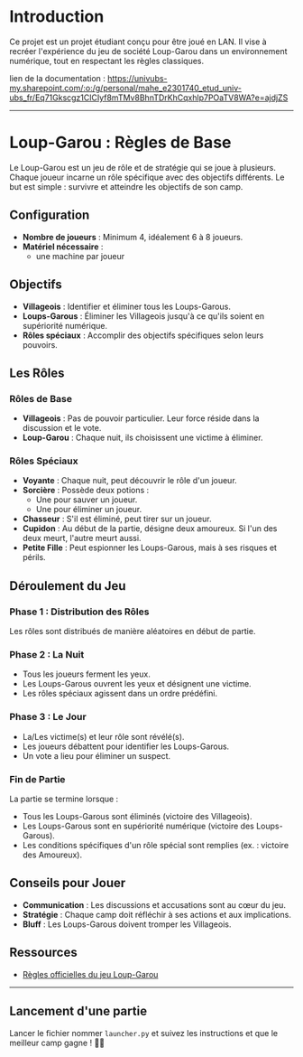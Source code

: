 # Introduction
Ce projet est un projet étudiant conçu pour être joué en LAN. Il vise à recréer l'expérience du jeu de société Loup-Garou dans un environnement numérique, tout en respectant les règles classiques.

lien de la documentation : https://univubs-my.sharepoint.com/:o:/g/personal/mahe_e2301740_etud_univ-ubs_fr/Eq71Gkscgz1ClCIyf8mTMv8BhnTDrKhCqxhlp7POaTV8WA?e=ajdjZS

---
# Loup-Garou : Règles de Base
Le Loup-Garou est un jeu de rôle et de stratégie qui se joue à plusieurs. Chaque joueur incarne un rôle spécifique avec des objectifs différents. Le but est simple : survivre et atteindre les objectifs de son camp.

## Configuration
- **Nombre de joueurs** : Minimum 4, idéalement 6 à 8 joueurs.
- **Matériel nécessaire** :
  - une machine par joueur

## Objectifs
- **Villageois** : Identifier et éliminer tous les Loups-Garous.
- **Loups-Garous** : Éliminer les Villageois jusqu'à ce qu'ils soient en supériorité numérique.
- **Rôles spéciaux** : Accomplir des objectifs spécifiques selon leurs pouvoirs.

## Les Rôles
### Rôles de Base
- **Villageois** : Pas de pouvoir particulier. Leur force réside dans la discussion et le vote.
- **Loup-Garou** : Chaque nuit, ils choisissent une victime à éliminer.

### Rôles Spéciaux
- **Voyante** : Chaque nuit, peut découvrir le rôle d'un joueur.
- **Sorcière** : Possède deux potions :
  - Une pour sauver un joueur.
  - Une pour éliminer un joueur.
- **Chasseur** : S'il est éliminé, peut tirer sur un joueur.
- **Cupidon** : Au début de la partie, désigne deux amoureux. Si l'un des deux meurt, l'autre meurt aussi.
- **Petite Fille** : Peut espionner les Loups-Garous, mais à ses risques et périls.

## Déroulement du Jeu
### Phase 1 : Distribution des Rôles
Les rôles sont distribués de manière aléatoires en début de partie.

### Phase 2 : La Nuit
- Tous les joueurs ferment les yeux.
- Les Loups-Garous ouvrent les yeux et désignent une victime.
- Les rôles spéciaux agissent dans un ordre prédéfini.

### Phase 3 : Le Jour
- La/Les victime(s) et leur rôle sont révélé(s).
- Les joueurs débattent pour identifier les Loups-Garous.
- Un vote a lieu pour éliminer un suspect.

### Fin de Partie
La partie se termine lorsque :
- Tous les Loups-Garous sont éliminés (victoire des Villageois).
- Les Loups-Garous sont en supériorité numérique (victoire des Loups-Garous).
- Les conditions spécifiques d'un rôle spécial sont remplies (ex. : victoire des Amoureux).

## Conseils pour Jouer
- **Communication** : Les discussions et accusations sont au cœur du jeu.
- **Stratégie** : Chaque camp doit réfléchir à ses actions et aux implications.
- **Bluff** : Les Loups-Garous doivent tromper les Villageois.


## Ressources
- [Règles officielles du jeu Loup-Garou](https://www.regledujeu.fr/loup-garou-regle/)

---

## Lancement d'une partie
Lancer le fichier nommer ```launcher.py``` et suivez les instructions et que le meilleur camp gagne ! 🐺🌙
